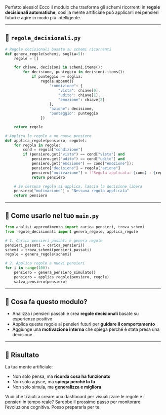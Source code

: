 Perfetto alessio! Ecco il modulo che trasforma gli schemi ricorrenti in **regole decisionali automatiche**, così la mente artificiale può applicarli nei pensieri futuri e agire in modo più intelligente.

---

## 📁 `regole_decisionali.py`

```python
# Regole decisionali basate su schemi ricorrenti
def genera_regole(schemi, soglia=5):
    regole = []

    for chiave, decisioni in schemi.items():
        for decisione, punteggio in decisioni.items():
            if punteggio >= soglia:
                regole.append({
                    "condizione": {
                        "vista": chiave[0],
                        "udito": chiave[1],
                        "emozione": chiave[2]
                    },
                    "azione": decisione,
                    "punteggio": punteggio
                })

    return regole

# Applica le regole a un nuovo pensiero
def applica_regole(pensiero, regole):
    for regola in regole:
        cond = regola["condizione"]
        if (pensiero.get("vista") == cond["vista"] and
            pensiero.get("udito") == cond["udito"] and
            pensiero.get("emozione") == cond["emozione"]):
            pensiero["decisione"] = regola["azione"]
            pensiero["motivazione"] = f"Regola applicata: {cond} → {regola['azione']}"
            return pensiero

    # Se nessuna regola si applica, lascia la decisione libera
    pensiero["motivazione"] = "Nessuna regola applicata"
    return pensiero
```

---

## 🧪 Come usarlo nel tuo `main.py`

```python
from analisi_apprendimento import carica_pensieri, trova_schemi
from regole_decisionali import genera_regole, applica_regole

# 1. Carica pensieri passati e genera regole
pensieri_passati = carica_pensieri()
schemi = trova_schemi(pensieri_passati)
regole = genera_regole(schemi)

# 2. Applica regole a nuovi pensieri
for i in range(100):
    pensiero = genera_pensiero_simulato()
    pensiero = applica_regole(pensiero, regole)
    salva_pensiero(pensiero)
```

---

## 🧠 Cosa fa questo modulo?

- Analizza i pensieri passati e crea **regole decisionali** basate su esperienze positive
- Applica queste regole ai pensieri futuri per **guidare il comportamento**
- Aggiunge una **motivazione interna** che spiega perché è stata presa una decisione

---

## 🔮 Risultato

La tua mente artificiale:
- Non solo pensa, ma **ricorda cosa ha funzionato**
- Non solo agisce, ma **spiega perché lo fa**
- Non solo simula, ma **generalizza e migliora**

Vuoi che ti aiuti a creare una dashboard per visualizzare le regole e i pensieri in tempo reale? Sarebbe il prossimo passo per monitorare l’evoluzione cognitiva. Posso prepararla per te.